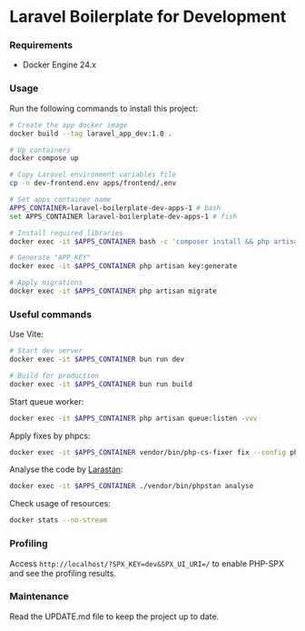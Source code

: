 # Laravel Boilerplate for Development

### Requirements

- Docker Engine 24.x

### Usage

Run the following commands to install this project:

```bash
# Create the app docker image
docker build --tag laravel_app_dev:1.0 .

# Up containers
docker compose up

# Copy Laravel environment variables file
cp -n dev-frontend.env apps/frontend/.env

# Set apps container name
APPS_CONTAINER=laravel-boilerplate-dev-apps-1 # bash
set APPS_CONTAINER laravel-boilerplate-dev-apps-1 # fish

# Install required libraries
docker exec -it $APPS_CONTAINER bash -c 'composer install && php artisan telescope:install && bun install'

# Generate "APP_KEY"
docker exec -it $APPS_CONTAINER php artisan key:generate

# Apply migrations
docker exec -it $APPS_CONTAINER php artisan migrate
```

### Useful commands

Use Vite:

```bash
# Start dev server
docker exec -it $APPS_CONTAINER bun run dev

# Build for production
docker exec -it $APPS_CONTAINER bun run build
```

Start queue worker:

```bash
docker exec -it $APPS_CONTAINER php artisan queue:listen -vvv
```

Apply fixes by phpcs:

```bash
docker exec -it $APPS_CONTAINER vendor/bin/php-cs-fixer fix --config phpcs.php
```

Analyse the code by [Larastan](https://github.com/larastan/larastan):

```bash
docker exec -it $APPS_CONTAINER ./vendor/bin/phpstan analyse
```

Check usage of resources:

```bash
docker stats --no-stream
```

### Profiling

Access `http://localhost/?SPX_KEY=dev&SPX_UI_URI=/` to enable PHP-SPX and see the profiling results.

### Maintenance

Read the UPDATE.md file to keep the project up to date.
